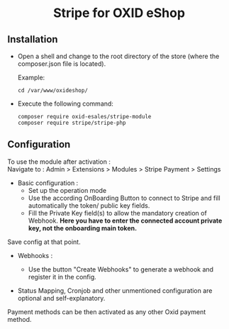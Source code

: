 <h1 style="text-align: center">Stripe for OXID eShop</h1>

## Installation

- Open a shell and change to the root directory of the store (where the composer.json file is located).

   Example:
 
   <code>cd /var/www/oxideshop/</code>


- Execute the following command:

  <code>composer require oxid-esales/stripe-module</code>  
  <code>composer require stripe/stripe-php</code>
   

## Configuration
To use the module after activation : \
Navigate to : Admin > Extensions > Modules > Stripe Payment > Settings

- Basic configuration :
  - Set up the operation mode
  - Use the according OnBoarding Button to connect to Stripe and fill automatically the token/ public key fields.
  - Fill the Private Key field(s) to allow the mandatory creation of Webhook. **Here you have to enter the connected account private key, not the onboarding main token.**

Save config at that point.

- Webhooks :
  - Use the button "Create Webhooks" to generate a webhook and register it in the config.


- Status Mapping, Cronjob and other unmentioned configuration are optional and self-explanatory.


Payment methods can be then activated as any other Oxid payment method.
